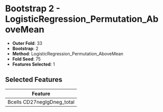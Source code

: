 # Bootstrap 2 - LogisticRegression_Permutation_AboveMean

- **Outer Fold**: 33
- **Bootstrap**: 2
- **Method**: LogisticRegression_Permutation_AboveMean
- **Fold Seed**: 75
- **Features Selected**: 1

## Selected Features

| Feature |
|---------|
| Bcells CD27negIgDneg_total |
